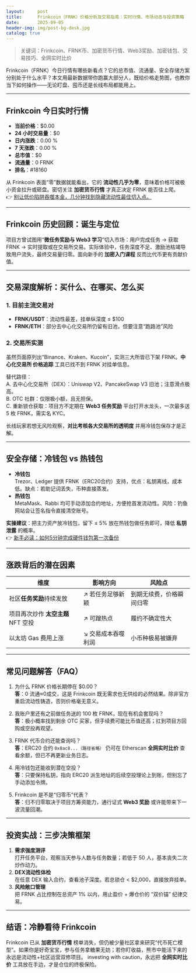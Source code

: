 ```yaml
---
layout:     post
title:      Frinkcoin（FRNK）价格分析及交易指南：实时行情、市场动态与投资策略
date:       2025-09-05
header-img: img/post-bg-desk.jpg
catalog: true
---
```


> 关键词：Frinkcoin、FRNK币、加密货币行情、Web3奖励、加密钱包、交易技巧、全网实时比价

Frinkcoin（FRNK）今日行情有哪些新看点？它的总市值、流通量、安全存储方案分别处于什么水平？本文用最新数据带你跑赢大部分人，既给价格走势图，也教你当下如何操作——无论盯盘、囤币还是长线布局都能用上。

---

## Frinkcoin 今日实时行情

- **当前价格**：$0.00  
- **24 小时交易量**：$0  
- **日内涨跌**：0.00 %  
- **7 天涨跌**：0.00 %  
- **总市值**：$0  
- **流通量**：0 FRNK  
- **排名**：#18160  

从 Frinkcoin 表面“零”数据就能看出，它的 **流动性几乎为零**，意味着价格可被极小资金拉升或砸盘。密切关注 **加密货币行情** 才真正决定 FRNK 能否往上爬。  
👉 [别让低价陷阱吞噬本金，几分钟找到隐藏流动性最佳切入点。](https://okxdog.com/)

---

## Frinkcoin 历史回顾：诞生与定位

项目方曾试图用“**微任务奖励与 Web3 学习**”切入市场：用户完成任务 → 获取 FRNK → 实时提取或在交易所交易。实际体验中，任务深度不足、激励池枯竭导致用户流失，最终交易量归零。面向新手的 **加密入门课程** 反而比代币更有贡献价值。

---

## 交易深度解析：买什么、在哪买、怎么买

### 1. 目前主流交易对
- **FRNK/USDT**：流动性最差，挂单纵深度 ≤ $100  
- **FRNK/ETH**：部分去中心化交易所仍留有旧池，但要注意“跑路池”风险

### 2. 交易所实测
虽然页面原列出“Binance、Kraken、Kucoin”，实测三大所皆已下架 FRNK。**中心化交易所 价格追踪** 工具已找不到 FRNK 对挂单信息。  

替代路径：  
A. 去中心化交易所（DEX）：Uniswap V2、PancakeSwap V3 旧池；注意滑点极高。  
B. OTC 社群：仅限极小额，且无担保。  
C. 重新锁仓获取：项目方不定期在 **Web3 任务奖励** 平台打开水龙头，一次最多送 5 枚 FRNK，需实名 KYC。  

长线玩家若想无风险观察，**对比考核各大交易所的透明度** 并用冷钱包保存才是正解。

---

## 安全存储：冷钱包 vs 热钱包

- **冷钱包**  
Trezor、Ledger 提供 FRNK（ERC20合约）支持，优点：私钥离线，成本低。缺点：若助记词丢失，币种直接蒸发。  
- **热钱包**  
MetaMask、Rabbi 均可手动添加合约地址，方便抢首发流动性。风险：钓鱼网站会让签名指令直接清空账号。

**实操建议**：把主力资产放冷钱包，留下 ≤ 5% 放在热钱包做任务即可，降低 **私钥泄露** 的概率。  
👉 [新手必读：如何5分钟完成硬件钱包第一次备份](https://okxdog.com/)

---

## 涨跌背后的潜在因素

| 维度 | 影响方向 | 风险点 |
|------|----------|--------|
| 社区**任务奖励**持续发放 | ↗ 若任务足够新颖 | 到期无续费，价格瞬间归零 |
| 项目再次炒作 **太空主题** NFT 空投 | ↗ 可蹭热点 | 履约不确定性大 |
| 以太坊 Gas 费用上涨 | ↘ 交易成本吞噬利润 | 小币种极易被嫌弃 |

---

## 常见问题解答（FAQ）

1. 为什么 FRNK 价格长期停在 $0.00？  
   **答**：0 流通≈0成交，这是 Frinkcoin 既无需求也无供给的必然结果。除非官方重启流动性铸造，否则价格毫无意义。

2. 我账户里还有之前做任务送的 100 枚 FRNK，现在有机会套现吗？  
   **答**：极小概率找到剩余 OTC 买家，但手续费可能比币值还高；扛到项目方回购或空投再观望。

3. FRNK 代币合约还能查询吗？  
   **答**：ERC20 合约 `0x8ac8...（路径省略）` 仍可在 Etherscan **全网实时比价** 查看余额，但已不再更新业务日志。

4. 用冷钱包还能收到潜在空投？  
   **答**：只要保持私钥，指向 ERC20 派生地址的后续空投理论上到账，但别忘了手动添加令牌。

5. Frinkcoin 是不是“归零币”代表？  
   **答**：归不归零取决于项目方筹资能力，通行证式 **Web3 奖励** 或许能带来下一波流量回潮。

---

## 投资实战：三步决策框架

1. **需求强度测评**  
   打开任务平台，观察当天参与人数与任务数量；若低于 50 人，基本丧失二次炒作动力。  
2. **DEX流动性体检**  
   在任意 DEX 输入合约，查看池子深度。若总锁仓 < $2,000，直接放弃挂单。  
3. **风险敞口管理**  
   把 FRNK 占比控制在总资产 1% 以内，用止盈价 + 爆仓价的 “双价锚” 纪律交易。

---

## 结语：冷静看待 Frinkcoin

Frinkcoin 已从 **加密货币行情** 榜单消失，但仍被少量社区拿来研究“代币死亡模型”。如果你是好奇宝宝，参与任务拿糖果无妨；若你盯收益，熊市中能活下来的永远是流动性+社区运营双修项目。 investing with caution，永远把 **全网实时比价** 工具放在手边，才是仓位的终极保险。
